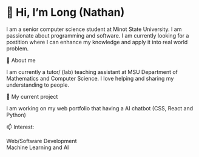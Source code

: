 #  👋 Hi, I’m Long (Nathan)

I am a senior computer science student at Minot State University. I am passionate about programming and software. I am currently looking for a postition where I can enhance my knowledge and apply it into real world problem.   
  
👀 About me

I am currently a tutor/ (lab) teaching assistant at MSU Department of Mathematics and Computer Science. I love helping and sharing my understanding to people.

🌱 My current project

I am working on my web portfolio that having a AI chatbot (CSS, React and Python)

📫 Interest:

Web/Software Development  
Machine Learning and AI

<!---
longnguyen1112/longnguyen1112 is a ✨ special ✨ repository because its `README.md` (this file) appears on your GitHub profile.
You can click the Preview link to take a look at your changes.
--->
